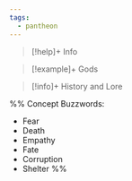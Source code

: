 ```yaml
---
tags:
  - pantheon
---
```

>[!help]+ Info

>[!example]+ Gods

> [!info]+ History and Lore

%%
Concept Buzzwords:
- Fear
- Death
- Empathy
- Fate
- Corruption
- Shelter
%%